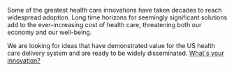 Some of the greatest health care innovations have taken decades to reach widespread adoption. Long time horizons for seemingly significant solutions add to the ever-increasing cost of health care, threatening both our economy and our well-being.

We are looking for ideas that have demonstrated value for the US health care delivery system and are ready to be widely disseminated. <a href="{{gsheets.links.challenge-application.url}}" target="_blank">What's your innovation?</a>
